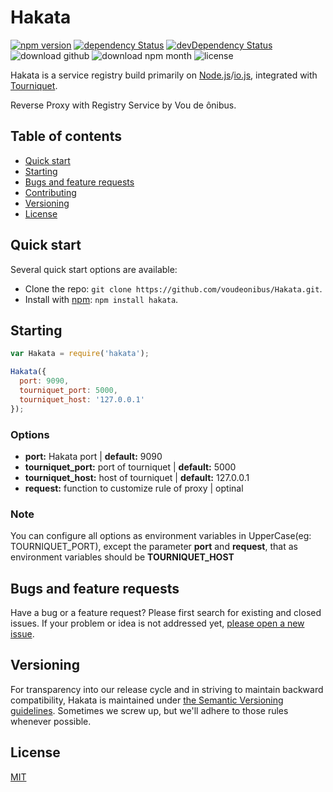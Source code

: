 # Hakata

[![npm version](https://img.shields.io/npm/v/hakata.svg?style=flat)](https://www.npmjs.com/package/hakata)
[![dependency Status](https://img.shields.io/david/voudeonibus/hakata.svg?style=flat)](https://david-dm.org/voudeonibus/hakata#info=dependencies)
[![devDependency Status](https://img.shields.io/david/dev/voudeonibus/hakata.svg?style=flat)](https://david-dm.org/voudeonibus/hakata#info=devDependencies)
![download github](https://img.shields.io/github/downloads/voudeonibus/Hakata/latest/total.svg)
![download npm month](https://img.shields.io/npm/dm/hakata.svg)
![license](https://img.shields.io/npm/l/hakata.svg)

Hakata is a service registry build primarily on [Node.js](http://nodejs.org/)/[io.js](https://iojs.org/en/index.html), integrated with [Tourniquet](https://github.com/voudeonibus/Tourniquet).

Reverse Proxy with Registry Service by Vou de ônibus.

## Table of contents

- [Quick start](#quick-start)
- [Starting](#starting)
- [Bugs and feature requests](#bugs-and-feature-requests)
- [Contributing](#contributing)
- [Versioning](#versioning)
- [License](#license)

## Quick start

Several quick start options are available:

- Clone the repo: `git clone https://github.com/voudeonibus/Hakata.git`.
- Install with [npm](https://www.npmjs.com): `npm install hakata`.

## Starting

```javascript
var Hakata = require('hakata');

Hakata({
  port: 9090,
  tourniquet_port: 5000,
  tourniquet_host: '127.0.0.1'
});
```

### Options

- **port:** Hakata port | **default:** 9090
- **tourniquet_port:** port of tourniquet | **default:** 5000
- **tourniquet_host:** host of tourniquet | **default:** 127.0.0.1
- **request:** function to customize rule of proxy | optinal

### Note

You can configure all options as environment variables in UpperCase(eg: TOURNIQUET_PORT), except the parameter **port** and **request**, that as environment variables
should be **TOURNIQUET_HOST**


## Bugs and feature requests

Have a bug or a feature request? Please first search for existing and closed issues. If your problem or idea is not addressed yet, [please open a new issue](https://github.com/voudeonibus/Hakata/issues/new).

## Versioning

For transparency into our release cycle and in striving to maintain backward compatibility, Hakata is maintained under [the Semantic Versioning guidelines](http://semver.org/). Sometimes we screw up, but we'll adhere to those rules whenever possible.

## License

[MIT](https://github.com/voudeonibus/Hakata/blob/master/LICENSE)
